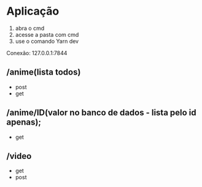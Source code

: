 # Aplicação
1. abra o cmd
1. acesse a pasta com cmd
1. use o comando Yarn dev

Conexão:
127.0.0.1:7844
## /anime(lista todos)
* post
* get
## /anime/ID(valor no banco de dados - lista pelo id apenas);
* get
## /video
* get
* post
